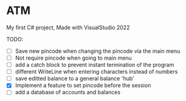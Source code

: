 # ATM

My first C# project, 
Made with VisualStudio 2022

TODO:
- [ ] Save new pincode when changing the pincode via the main menu
- [ ] Not require pincode when going to main menu
- [ ] add a catch block to prevent instant termination of the program
- [ ] different WriteLine when entering characters instead of numbers
- [ ] save editted balance to a general balance 'hub'
- [x] Implement a feature to set pincode before the session
- [ ] add a database of accounts and balances
